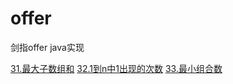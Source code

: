 # offer
剑指offer java实现

[31.最大子数组和](https://github.com/leiqjl/offer/blob/master/src/com/code/Problem31.java)
[32.1到n中1出现的次数](https://github.com/leiqjl/offer/blob/master/src/com/code/Problem32.java)
[33.最小组合数](https://github.com/leiqjl/offer/blob/master/src/com/code/Problem33.java)
